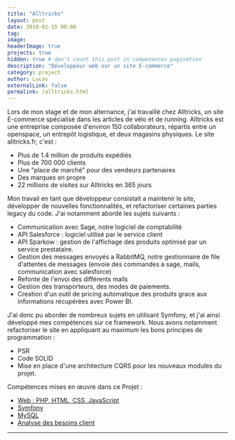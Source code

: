 ```yaml
---
title: "Alltricks"
layout: post
date: 2018-01-15 00:00
tag:
image:
headerImage: true
projects: true
hidden: true # don't count this post in competences pagination
description: "Développeur web sur un site E-commerce"
category: project
author: Lucas
externalLink: false
permalink: /alltricks.html
---
```


Lors de mon stage et de mon alternance, j'ai travaillé chez Alltricks, un site E-commerce spécialisé
dans les articles de vélo et de running.
Alltricks est une entreprise composée d'environ 150 collaborateurs, répartis entre un openspace,
un entrepôt logistique, et deux magasins physiques.
Le site alltricks.fr, c'est :
- Plus de 1.4 million de produits expédiés
- Plus de 700 000 clients
- Une "place de marché" pour des vendeurs partenaires
- Des marques en propre
- 22 millions de visites sur Alltricks en 365 jours

Mon travail en tant que développeur consistait a maintenir le site, développer de nouvelles fonctionnalités, et refactoriser certaines parties legacy du code.
J'ai notamment abordé les sujets suivants :
- Communication avec Sage, notre logiciel de comptabilité
- API Salesforce : logiciel utilisé par le service client
- API Sparkow : gestion de l'affichage des produits optimisé par un service prestataire.
- Gestion des messages envoyés a RabbitMQ, notre gestionnaire de file d'attentes de messages (envoie des commandes a sage, mails, communication avec salesforce)
- Refonte de l'envoi des différents mails
- Gestion des transporteurs, des modes de paiements.
- Creation d'un outil de pricing automatique des produits grace aux informations récupérées
avec Power BI.

J'ai donc pu aborder de nombreux sujets en utilisant Symfony, et j'ai ainsi développé mes compétences sur ce framework. Nous avons notamment refactoriser le site en appliquant au maximum les bons principes de programmation :
- PSR
- Code SOLID
- Mise en place d'une architecture CQRS pour les nouveaux modules du projet.

Compétences mises en œuvre dans ce Projet :

- [Web : PHP, HTML, CSS, JavaScript]({{site.url}}/myportfolio/devweb)
- [Symfony]({{site.url}}/myportfolio/symfony)
- [MySQL]({{site.url}}/myportfolio/mysql)
- [Analyse des besoins client]({{site.url}}/myportfolio/analyse-besoin)



---
